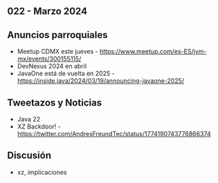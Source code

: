 022 - Marzo 2024
--

## Anuncios parroquiales
* Meetup CDMX este jueves - https://www.meetup.com/es-ES/jvm-mx/events/300155115/
* DevNexus 2024 en abril
* JavaOne está de vuelta en 2025 - https://inside.java/2024/03/19/announcing-javaone-2025/

## Tweetazos y Noticias
* Java 22
* XZ Backdoor! - https://twitter.com/AndresFreundTec/status/1774190743776866374

## Discusión
* xz, implicaciones
 
